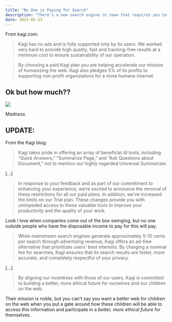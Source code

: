 ```yaml
---
title: "No One is Paying for Search"
description: "There's a new search engine in town that requires you to pay for it."
date: 2023-05-23
---
```

From kagi.com:

> Kagi has no ads and is fully supported only by its users. We worked very hard to provide high quality, fast and tracking-free results at a minimum cost to ensure sustainability of our operation.

> By choosing a paid Kagi plan you are helping accelerate our mission of humanizing the web. Kagi also pledges 5% of its profits to supporting non-profit organizations for a more humane internet.

## Ok but how much??

![](https://res.cloudinary.com/to-the-crazy-ones/image/upload/c_scale,w_1407/v1685860450/kagi-pricing_jefndr.png)

*Madness*.

## UPDATE:

From the Kagi blog:

> Kagi takes pride in offering an array of beneficial AI tools, including “Quick Answers,” “Summarize Page,” and “Ask Questions about Document,” not to mention our highly regarded Universal Summarizer.

[...]

> In response to your feedback and as part of our commitment to enhancing your experience, we’re excited to announce the removal of these restrictions for all our paid plans. In addition, we’ve increased the limits on our Trial plan. These changes provide you with unimpeded access to these valuable tools to improve your productivity and the quality of your work.

Look I love when companies come out of the box swinging, but no one outside people who have the disposable income to pay for this will pay.

> While mainstream search engines generate approximately 5-10 cents per search through advertising revenue, Kagi offers an ad-free alternative that prioritizes users' best interests. By charging a nominal fee for searches, Kagi ensures that its search results are faster, more accurate, and completely respectful of your privacy.

[...]

> By aligning our incentives with those of our users, Kagi is committed to building a better, more ethical future for ourselves and our children on the web.

Their mission is noble, but you can't say you want a better web for children on the web when you put a gate around how these children will be able to access this information and participate in a *better, more ethical future* for themselves.